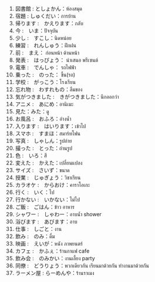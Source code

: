1. 図書館 : としょかん：ห้องสมุด
2. 宿題 : しゅくだい：การบ้าน
3. 帰ります :　かえります：กลับ
4. 今 :　いま：ปัจจุบัน
5. 少し :　すこし：นิดหน่อย
6. 練習 :　れんしゅう：ฝึกฝน
7. 前 :　まえ： ก่อนหน้า ด้านหน้า
8. 発表 :　はっぴょう： นำเสนอ พรีเซนต์
9. 電車 :　でんしゃ： รถไฟฟ้า
10. 乗った :　のった： ขึ้น(รถ)
11. 学校 :　がっこう：โรงเรียน
12. 忘れ物 :　わすれもの：ลืมของ
13. 気がつきました :　きがつきました：นึกออกว่า
14. アニメ :　あにめ：อานิเมะ
15. 見た：みた：ดู
16. お風呂 :　おふろ：อ่างน้ำ
17. 入ります :　はいります：เข้าไป
18. スマホ :　すまほ：สมาร์ทโฟน
19. 写真 :　しゃしん：รูปถ่าย
20. 撮った :　とった：ถ่านรูป
22. 色 :　いろ：สี
23. 変えた :　かえた：เปลี่ยนแปลง
24. サイズ :　さいず：ขนาด
25. 授業 :　じゅぎょう：วิชาเรียน
26. カラオケ :　からおけ：คาราโอเกะ
27. 行く :　いく：ไป
27. 行かない :　いかない：ไม่ไป
28. ご飯 :　ごはん：ข้าว อาหาร
29. シャワー :　しゃわー：อาบน้ำ shower
30. 浴びます :　あびます：อาบ
31. 仕事 :　しごと：งาน
32. 飲み :　のみ：ดื่ม
33. 映画 :　えいが：หนัง ภาพยนตร์
34. カフェ :　かふぇ：ร้านกาแฟ cafe
35. 飲み会 :　のみかい：งานเลี้ยง party
36. 同僚 :　どうりょう：พวกเดียวกัน เรียนมาด้วยกัน ทำงานมาด้วยกัน
37. ラーメン屋 : らーめんや：ร้านราเมง
